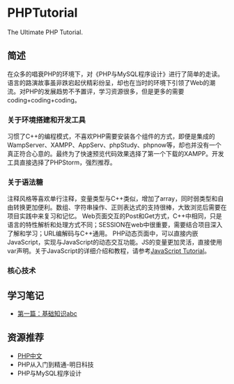 # PHPTutorial
The Ultimate PHP Tutorial.

## 简述
在众多的唱衰PHP的环境下，对《PHP与MySQL程序设计》进行了简单的走读。语言的路演故事虽非跌宕起伏精彩纷呈，却也在当时的环境下引领了Web的潮流。对PHP的发展趋势不予置评，学习资源很多，但是更多的需要coding+coding+coding。

### 关于环境搭建和开发工具
习惯了C++的编程模式，不喜欢PHP需要安装各个组件的方式，即便是集成的WampServer、XAMPP、AppServ、phpStudy、phpnow等，却也并没有一个真正符合心意的。最终为了快速预览代码效果选择了第一个下载的XAMPP。开发工具直接选择了PHPStorm，强烈推荐。

### 关于语法糖
注释风格等喜欢单行注释，变量类型与C++类似，增加了array，同时弱类型和自由转换更加便利。数组、字符串操作、正则表达式的支持很棒，大致浏览后需要在项目实践中来复习和记忆。
Web页面交互的Post和Get方式，C++中相同，只是语言的特性解析和处理方式不同；SESSION在web中很重要，需要结合项目深入了解和学习；URL编解码与C++通用。
PHP动态页面中，可以直接内嵌JavaScript，实现与JavaScript的动态交互功能。JS的变量更加灵活，直接使用var声明。关于JavaScript的详细介绍和教程，请参考[JavaScript Tutorial](https://github.com/HowToStudy/JavaScriptTutorial)。

### 核心技术




## 学习笔记
* [第一篇：基础知识abc](01_abc.php)



## 资源推荐
* [PHP中文](https://www.php.cn/)
* PHP从入门到精通-明日科技
* PHP与MySQL程序设计
